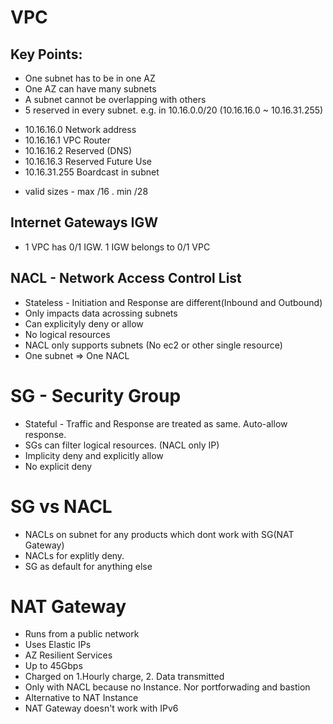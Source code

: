 # VPC

## Key Points:
* One subnet has to be in one AZ
* One AZ can have many subnets
* A subnet cannot be overlapping with others 
* 5 reserved in every subnet. e.g. in 10.16.0.0/20 (10.16.16.0 ~ 10.16.31.255)
 - 10.16.16.0 Network address
 - 10.16.16.1 VPC Router
 - 10.16.16.2 Reserved (DNS)
 - 10.16.16.3 Reserved Future Use
 - 10.16.31.255 Boardcast in subnet
* valid sizes - max /16 . min /28
 ## Internet Gateways IGW
 * 1 VPC has 0/1 IGW. 1 IGW belongs to 0/1 VPC

 ## NACL - Network Access Control List
 * Stateless - Initiation and Response are different(Inbound and Outbound)
 * Only impacts data acrossing subnets
 * Can explicityly deny or allow
 * No logical resources
 * NACL only supports subnets (No ec2 or other single resource)
 * One subnet => One NACL  

 # SG - Security Group
 * Stateful - Traffic and Response are treated as same. Auto-allow response.
 * SGs can filter logical resources. (NACL only IP)
 * Implicity deny and explicitly allow
 * No explicit deny

 # SG vs NACL
 * NACLs on subnet for any products which dont work with SG(NAT Gateway)
 * NACLs for explitly deny.
 * SG as default for anything else

 # NAT Gateway
 * Runs from a public network
 * Uses Elastic IPs
 * AZ Resilient Services 
 * Up to 45Gbps
 * Charged on 1.Hourly charge, 2. Data transmitted
 * Only with NACL because no Instance. Nor portforwading and bastion
 * Alternative to NAT Instance
 * NAT Gateway doesn't work with IPv6